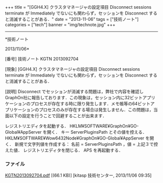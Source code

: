 ﻿+++
title = "[GGH4.X] クラスタマネージャの設定項目 Disconnect sessions terminate が Immediately でないにも関わらず，セッションを Disconnect すると消滅することがある．"
date = "2013-11-06"
tags = ["技術ノート"]
categories = ["tech"]
banner = "img/technote.jpg"
+++

-----------------------------------------------------------------------------------------------------------------------------

*技術ノート

2013/11/06*


[番号]
技術ノート KGTN 2013092704

[現象]
[GGH4.X] クラスタマネージャの設定項目 Disconnect sessions terminate が
Immediately でないにも関わらず，セッションを Disconnect
すると消滅することがある．

[説明]
Disconnect
でセッションが消滅する問題は，弊社で内容を確認しGraphOn社に報告しております．この現象は，セッション内に32ビットアプリケーションのプロセスが存在する時に限り発生します．メモ帳等の64ビットアプリケーションのプロセスのみが存在する場合は発生しません．この問題は，当面以下の設定を行うことで回避することが出来ます．

レジストリエディタを起動する．
HKLM¥SOFTWARE¥GraphOn¥GO-Global¥AppServer を開く．
キー ServerPluginsPath とその値を控える．
HKLM¥SOFTWARE¥Wow6432Node¥GraphOn¥GO-Global¥AppServer を開く．
新規で文字列値を作成する： 名前 = ServerPluginsPath ，値 =
上記３で控えた値．
レジストリエディタを閉じる．
APS を再起動する．


### ファイル

 
 


[KGTN2013092704.pdf](http://techreport.kitasp.net/attachments/download/1376/KGTN2013092704.pdf)
 [(66.1 KB)] [kitasp 技術センター, 2013/11/06
09:35]


 


 

